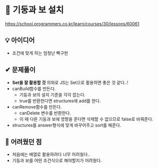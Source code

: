 # 🔎 기둥과 보 설치

https://school.programmers.co.kr/learn/courses/30/lessons/60061

## 💡 아이디어

- 조건에 맞게 하는 엄청난 빡구현

## ✔ 문제풀이

- **Set을 잘 활용할 것** 의외로 JS는 Set으로 활용하면 좋은 것 같다..!
- canBuild함수를 만든다.
  - 기둥과 보의 설치 기준을 각각 잡는다.
  - true를 반환한다면 structures에 add를 한다.
- canRemove함수를 만든다.
  - canDelete 변수를 반환한다.
  - 이 때 다른 기둥과 보에 영향을 준다면 삭제할 수 없으므로 false로 바꿔준다.
- structures를 answer형식에 맞게 바꾸어주고 sort를 해준다.

## 🤕 어려웠던 점

- 처음에는 배열로 활용하려다 너무 어려웠다..
- 기둥과 보를 어떤 조건식으로 해야할지가 어려웠다.
